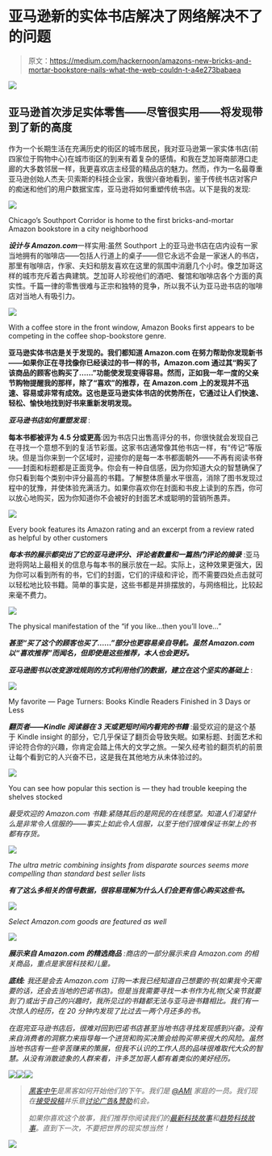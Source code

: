 # 亚马逊新的实体书店解决了网络解决不了的问题

> 原文：<https://medium.com/hackernoon/amazons-new-bricks-and-mortar-bookstore-nails-what-the-web-couldn-t-a4e273babaea>

![](img/b64a36bc496c72eb12f57bd52134594e.png)

## **亚马逊首次涉足实体零售——尽管很实用——将发现带到了新的高度**

作为一个长期生活在充满历史的街区的城市居民，我对亚马逊第一家实体书店(前四家位于购物中心)在城市街区的到来有着复杂的感情。和我在芝加哥南部港口走廊的大多数邻居一样，我更喜欢店主经营的精品店的魅力。然而，作为一名最尊重亚马逊创始人杰夫·贝索斯的科技企业家，我很兴奋地看到，鉴于传统书店对客户的痴迷和他们的用户数据宝库，亚马逊将如何重塑传统书店。以下是我的发现:

![](img/ce1ca4157ea3423e16925d471ef830d2.png)

Chicago’s Southport Corridor is home to the first bricks-and-mortar Amazon bookstore in a city neighborhood

***设计与 Amazon.com***一样实用:虽然 Southport 上的亚马逊书店在店内设有一家当地拥有的咖啡店——包括人行道上的桌子——但它永远不会是一家迷人的书店，那里有咖啡店，作家、夫妇和朋友喜欢在这里的氛围中消磨几个小时。像芝加哥这样的城市充斥着古典建筑。芝加哥人珍视他们的酒吧、餐馆和咖啡店各个方面的真实性。千篇一律的零售很难与正宗和独特的竞争，所以我不认为亚马逊书店的咖啡店对当地人有吸引力。

![](img/37583edab34939ab1f1672217ffbf22d.png)

With a coffee store in the front window, Amazon Books first appears to be competing in the coffee shop-bookstore genre.

**亚马逊实体书店是关于发现的。我们都知道 Amazon.com 在努力帮助你发现新书——如果你正在寻找像你已经读过的书一样的书，Amazon.com 通过其“购买了该商品的顾客也购买了……”功能使发现变得容易。然而，正如我一年一度的父亲节购物提醒我的那样，除了“喜欢”的推荐，在 Amazon.com 上的发现并不迅速、容易或非常有成效。这也是亚马逊实体书店的优势所在，它通过让人们快速、轻松、愉快地找到好书来重新发明发现。**

***亚马逊书店如何重塑发现*** :

**每本书都被评为 4.5 分或更高**:因为书店只出售高评分的书，你很快就会发现自己在寻找一个意想不到的复活节彩蛋。这家书店通常像其他书店一样，有“传记”等版块。但是当你来到一个区域时，迎接你的是每一本书都面朝外——不再有阅读书脊——封面和标题都是正面竞争。你会有一种自信感，因为你知道大众的智慧确保了你只看到每个类别中评分最高的书籍。了解整体质量水平很高，消除了图书发现过程中的犹豫，并使体验充满活力。如果你喜欢你在封面和书皮上读到的东西，你可以放心地购买，因为你知道你不会被好的封面艺术或聪明的营销所愚弄。

![](img/26ef3c59376c801063c40e265b921c80.png)

Every book features its Amazon rating and an excerpt from a review rated as helpful by other customers

***每本书的展示都突出了它的亚马逊评分、评论者数量和一篇热门评论的摘录*** :亚马逊将网站上最相关的信息与每本书的展示放在一起。实际上，这种效果更强大，因为你可以看到所有的书，它们的封面，它们的评级和评论，而不需要四处点击就可以轻松地比较书籍。简单的事实是，这些书都是并排摆放的，与网络相比，比较起来毫不费力。

![](img/d8bd68be5510f0373e897954d7680b82.png)

The physical manifestation of the “if you like…then you’ll love…”

***甚至“买了这个的顾客也买了……”部分也更容易亲自导航。虽然 Amazon.com 以“喜欢推荐”而闻名，但即使是这些推荐，本人也会更好。***

***亚马逊图书以改变游戏规则的方式利用他们的数据，建立在这个坚实的基础上*** :

![](img/97f2d33b4276391f9e65c83ac2aeec74.png)

My favorite — Page Turners: Books Kindle Readers Finished in 3 Days or Less

***翻页者——Kindle 阅读器在 3 天或更短时间内看完的书籍*** :最受欢迎的是这个基于 Kindle insight 的部分，它几乎保证了翻页会导致失眠。如果标题、封面艺术和评论符合你的兴趣，你肯定会踏上伟大的文学之旅。一架久经考验的翻页机的前景让每个看到它的人兴奋不已，这是我在其他地方从未体验过的。

![](img/91bfd3132be6532340129018acf7eb66.png)

You can see how popular this section is — they had trouble keeping the shelves stocked

*最受欢迎的 Amazon.com 书籍:紧随其后的是网民的在线愿望。知道人们渴望什么是非常令人信服的——事实上如此令人信服，以至于他们很难保证书架上的书都有存货。*

*![](img/e9b1edce14470efa3b67d046bfca1e76.png)*

*The ultra metric combining insights from disparate sources seems more compelling than standard best seller lists*

***有了这么多相关的信号数据，很容易理解为什么人们会更有信心购买这些书。***

*![](img/0bbab9fe669a1a7f1dfc2dce750d1906.png)*

*Select Amazon.com goods are featured as well*

*![](img/0e143ae2e02a583a8ebfa1991489f3a9.png)*

****展示来自 Amazon.com 的精选商品*** :商店的一部分展示来自 Amazon.com 的相关商品，重点是家居科技和儿童。*

****底线:*** 我还是会去 Amazon.com 订购一本我已经知道自己想要的书(如果我今天需要的话，还会去当地的巴诺书店)。但是当我需要寻找一本书作为礼物(父亲节就要到了)或出于自己的兴趣时，我所见过的书籍都无法与亚马逊书籍相比。我们有一次惊人的经历，在 20 分钟内发现了比过去一两个月还多的书。*

*在逛完亚马逊书店后，很难对回到巴诺书店甚至当地书店寻找发现感到兴奋。没有来自消费者的洞察力来指导每一个进货和购买决策会给购买带来很大的风险。虽然当地书店有一些辛苦赚来的策展，但我不认识的工作人员的品味很难取代大众的智慧。从没有消散迹象的人群来看，许多芝加哥人都有着类似的美好经历。*

*[![](img/50ef4044ecd4e250b5d50f368b775d38.png)](http://bit.ly/HackernoonFB)**[![](img/979d9a46439d5aebbdcdca574e21dc81.png)](https://goo.gl/k7XYbx)**[![](img/2930ba6bd2c12218fdbbf7e02c8746ff.png)](https://goo.gl/4ofytp)*

> *[黑客中午](http://bit.ly/Hackernoon)是黑客如何开始他们的下午。我们是 [@AMI](http://bit.ly/atAMIatAMI) 家庭的一员。我们现在[接受投稿](http://bit.ly/hackernoonsubmission)并乐意[讨论广告&赞助](mailto:partners@amipublications.com)机会。*
> 
> *如果你喜欢这个故事，我们推荐你阅读我们的[最新科技故事](http://bit.ly/hackernoonlatestt)和[趋势科技故事](https://hackernoon.com/trending)。直到下一次，不要把世界的现实想当然！*

*![](img/be0ca55ba73a573dce11effb2ee80d56.png)*